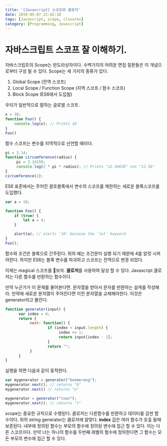 ```yaml
---
title: '[Javascript] 스코프와 클로저'
date: 2019-05-07 22:42:38
tags: [Javascript, scope, closures]
category: [Programming, Javascript]
---
```


# 자바스크립트 스코프 잘 이해하기.

자바스크립트의 Scope는 판도라상자이다. 수백가지의 어려운 면접 질문들은 이 개념으로부터 구성 될 수 있다.
Scope는 세 가지의 종류가 있다.

1. Global Scope (전역 스코프)
2. Local Scope / Function Scope (지역 스코프 / 함수 스코프)
3. Block Scope (ES6에서 도입됨)

우리가 일반적으로 말하는 글로벌 스코프.
~~~javascript
x = 10;
function Foo() {
    console.log(x); // Prints 10
}
Foo()
~~~

함수 스코프는 변수를 지역적으로 선언할 때이다.
~~~javascript
pi = 3.14;
function circumference(radius) {    
     pi = 3.14159;
     console.log(2 * pi * radius); // Prints "12.56636" not "12.56"
}
circumference(2);
~~~

ES6 표준에서는 주어진 괄호블록에서 변수의 스코프를 제한하는 새로운 블록스코프를 도입했다.

~~~javascript
var a = 10;

function Foo() {
    if (true) {
        let a = 4;
    }

    alert(a); // alerts '10' because the 'let' keyword
}
Foo();
~~~

함수와 조건은 블록으로 간주된다. 위의 예는 조건문이 실행 되기 때문에 4를 알럿 시켜야한다.
하지만 ES6는 블록 변수를 파괴하고 스코프는 전역으로 변경 되었다.

이제는 magical 스코프를 보자.
**클로저**를 사용하여 달성 할 수 있다. 
Javascript 클로저는 다른 함수를 반환하는 함수이다.

만약 누군가가 이 문제를 물어본다면. 문자열을 받아서 문자를 반환하는 설계를 작성해라. 만약에 새로운 문자열이 주어진다면 이전 문자열을 교체해야한다. 이것은 generator라고 불린다.

~~~javascript
function generator(input) {
      var index = 0;
      return {
           next: function() {
                   if (index < input.length) {
                        index += 1;
                        return input[index - 1];
                   }
                   return "";
           } 
      }
}
~~~

실행을 하면 다음과 같이 동작한다.

~~~javascript
var mygenerator = generator("boomerang");
mygenerator.next(); // returns "b"
mygenerator.next() // returns "o"

mygenerator = generator("toon");
mygenerator.next(); // returns "t"
~~~

scope는 중요한 규칙으로 수행된다. 클로저는 다른함수를 반환하고 데이터를 감싼 함수이다.
위의 string generator는 클로저에 알맞다. **index** 값은 여러 함수가 호출 될때 보존된다.
내부에 정의된 함수는 부모의 함수에 정의된 변수에 접근 할 수 있다. 이는 다른 스코프이다. 
만약 너는 하나의 함수를 두번째 레벨의 함수에 정의한다면 그 함수는 모든 부모의 변수에 접근 할 수 있다.